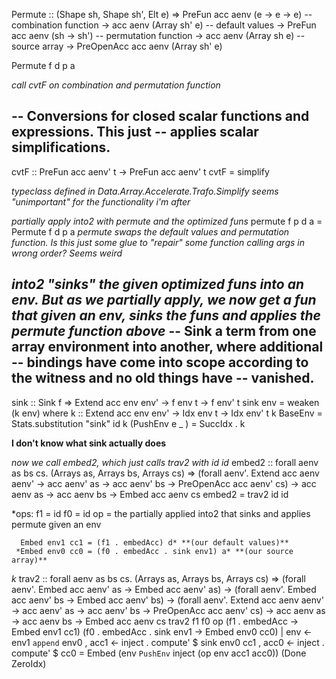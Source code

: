   Permute     :: (Shape sh, Shape sh', Elt e)
              => PreFun     acc aenv (e -> e -> e)              -- combination function
              -> acc            aenv (Array sh' e)              -- default values
              -> PreFun     acc aenv (sh -> sh')                -- permutation function
              -> acc            aenv (Array sh e)               -- source array
              -> PreOpenAcc acc aenv (Array sh' e)


Permute f        d        p a

*call cvtF on combination and permutation function*

  -- Conversions for closed scalar functions and expressions. This just
  -- applies scalar simplifications.
  --
  cvtF :: PreFun acc aenv' t -> PreFun acc aenv' t
  cvtF = simplify

  *typeclass defined in Data.Array.Accelerate.Trafo.Simplify*
  *seems "unimportant" for the functionality i'm after*

*partially apply into2 with permute and the optimized funs*
  permute f p d a     = Permute f d p a
  *permute swaps the default values and permutation function. Is this just some
   glue to "repair" some function calling args in wrong order? Seems weird*

*into2 "sinks" the given optimized funs into an env. But as we partially apply,
 we now get a fun that given an env, sinks the funs and applies the permute
 function above*
 -- Sink a term from one array environment into another, where additional
 -- bindings have come into scope according to the witness and no old things have
 -- vanished.
 --
 sink :: Sink f => Extend acc env env' -> f env t -> f env' t
 sink env = weaken (k env)
   where
     k :: Extend acc env env' -> Idx env t -> Idx env' t
     k BaseEnv       = Stats.substitution "sink" id
     k (PushEnv e _ ) = SuccIdx . k

  **I don't know what sink actually does**

*now we call embed2, which just calls trav2 with id id*
  embed2 :: forall aenv as bs cs. (Arrays as, Arrays bs, Arrays cs)
         => (forall aenv'. Extend acc aenv aenv' -> acc aenv' as -> acc aenv' bs -> PreOpenAcc acc aenv' cs)
         ->       acc aenv as
         ->       acc aenv bs
         -> Embed acc aenv cs
  embed2 = trav2 id id

  *ops:
      f1 = id
      f0 = id
      op = the partially applied into2 that sinks and applies permute given an env

      Embed env1 cc1 = (f1 . embedAcc) d* **(our default values)**
     *Embed env0 cc0 = (f0 . embedAcc . sink env1) a* **(our source array)**
  *k*
  trav2 :: forall aenv as bs cs. (Arrays as, Arrays bs, Arrays cs)
        => (forall aenv'. Embed acc aenv' as -> Embed acc aenv' as)
        -> (forall aenv'. Embed acc aenv' bs -> Embed acc aenv' bs)
        -> (forall aenv'. Extend acc aenv aenv' -> acc aenv' as -> acc aenv' bs -> PreOpenAcc acc aenv' cs)
        ->       acc aenv as
        ->       acc aenv bs
        -> Embed acc aenv cs
  trav2 f1 f0 op (f1 . embedAcc -> Embed env1 cc1) (f0 . embedAcc . sink env1 -> Embed env0 cc0)
    | env     <- env1 `append` env0
    , acc1    <- inject . compute' $ sink env0 cc1
    , acc0    <- inject . compute' $ cc0
    = Embed (env `PushEnv` inject (op env acc1 acc0)) (Done ZeroIdx)
